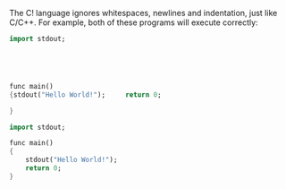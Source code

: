 The C! language ignores whitespaces, newlines and indentation, just like C/C++. For example, both of these programs will execute correctly:

```dart
import stdout;





func main()
{stdout("Hello World!");     return 0;

}
```

```dart
import stdout;

func main()
{
	stdout("Hello World!");
	return 0;
}
```
